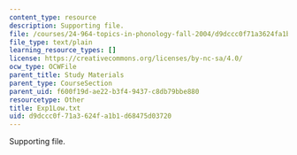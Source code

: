 ```yaml
---
content_type: resource
description: Supporting file.
file: /courses/24-964-topics-in-phonology-fall-2004/d9dccc0f71a3624fa1b1d68475d03720_Exp1Low.txt
file_type: text/plain
learning_resource_types: []
license: https://creativecommons.org/licenses/by-nc-sa/4.0/
ocw_type: OCWFile
parent_title: Study Materials
parent_type: CourseSection
parent_uid: f600f19d-ae22-b3f4-9437-c8db79bbe880
resourcetype: Other
title: Exp1Low.txt
uid: d9dccc0f-71a3-624f-a1b1-d68475d03720
---
```

Supporting file.